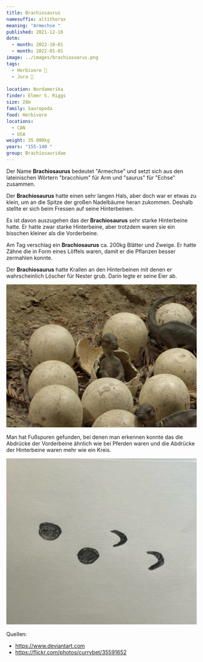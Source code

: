 ```yaml
---
title: Brachiosaurus
namesuffix: altithorax
meaning: "Armechse "
published: 2021-12-18
dotm:
  - month: 2022-10-01
  - month: 2022-01-01
image: ../images/brachiosuarus.png
tags:
  - Herbivore 🌿
  - Jura 🦴
  
location: Nordamerika
finder: Elmer S. Riggs
size: 28m
family: Sauropoda
food: Herbivore
locations:
  - CAN
  - USA
weight: 35.000kg
years: "155-140 "
group: Brachiosauridae
---
```

Der Name **Brachiosaurus** bedeutet "Armechse" und setzt sich aus den lateinischen Wörtern "bracchium" für Arm und "saurus" für "Echse" zusammen.

Der **Brachiosaurus** hatte einen sehr langen Hals, aber doch war er etwas zu klein, um an die Spitze der großen Nadelbäume heran zukommen. Deshalb stellte er sich beim Fressen auf seine Hinterbeinen.

Es ist davon auszugehen das der **Brachiosaurus** sehr starke Hinterbeine hatte. Er hatte zwar starke Hinterbeine, aber trotzdem waren sie ein bisschen kleiner als die Vorderbeine.

Am Tag verschlag ein **Brachiosaurus** ca. 200kg Blätter und Zweige. Er hatte Zähne die in Form eines Löffels waren, damit er die Pflanzen besser zermahlen konnte.

Der **Brachiosaurus** hatte Krallen an den Hinterbeinen mit denen er wahrscheinlich Löscher für Nester grub. Darin legte er seine Eier ab.

![Brachiosaurusnest](../images/brachio-nest.jpg)

Man hat Fußspuren gefunden, bei denen man erkennen konnte das die Abdrücke der Vorderbeine ähnlich wie bei Pferden waren und die Abdrücke der Hinterbeine waren mehr wie ein Kreis.

![Fußabtrücke](../images/image0.jpeg)

Quellen:

* <https://www.deviantart.com>
* <https://flickr.com/photos/currybet/35591652>

